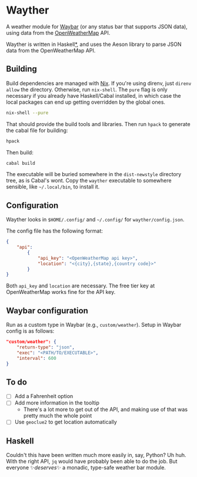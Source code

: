 # Wayther
A weather module for [Waybar](https://github.com/Alexays/Waybar) (or any status bar that supports JSON data), using data from the [OpenWeatherMap](https://openweathermap.org/) API.

Wayther is written in Haskell[*](#haskell), and uses the Aeson library to parse JSON data from the OpenWeatherMap API.

## Building
Build dependencies are managed with [Nix](https://nixos.org/). If you're using direnv, just `direnv allow` the directory. Otherwise, run `nix-shell`. The `pure` flag is only necessary if you already have Haskell/Cabal installed, in which case the local packages can end up getting overridden by the global ones.

``` sh
nix-shell --pure
```

That should provide the build tools and libraries. Then run `hpack` to generate the cabal file for building:

``` sh
hpack
```

Then build:

``` sh
cabal build
```

The executable will be buried somewhere in the `dist-newstyle` directory tree, as is Cabal's wont. Copy the `wayther` executable to somewhere sensible, like `~/.local/bin`, to install it.

## Configuration
Wayther looks in `$HOME/.config/` and `~/.config/` for `wayther/config.json`.

The config file has the following format:

``` json
{
    "api":
        {
            "api_key": "<OpenWeatherMap api key>",
            "location": "<{city},{state},{country code}>"
        }
}
```

Both `api_key` and `location` are necessary. The free tier key at OpenWeatherMap works fine for the API key.

## Waybar configuration
Run as a custom type in Waybar (e.g., `custom/weather`). Setup in Waybar config is as follows:

``` json
"custom/weather": {
    "return-type": "json",
    "exec": "<PATH/TO/EXECUTABLE>",
    "interval": 600
}
```

## To do
- [ ] Add a Fahrenheit option
- [ ] Add more information in the tooltip
  - There's a lot more to get out of the API, and making use of that was pretty much the whole point
- [ ] Use `geoclue2` to get location automatically
  
## Haskell
Couldn't this have been written much more easily in, say, Python? Uh huh. With the right API, `jq` would have probably been able to do the job. But everyone ✨*deserves*✨ a monadic, type-safe weather bar module.
